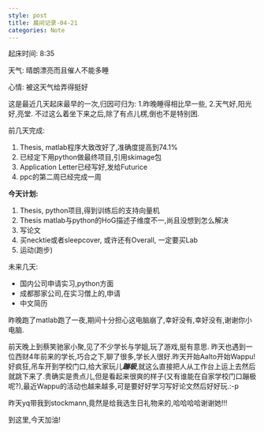 ```yaml
---
style: post
title: 晨间记录-04-21
categories: Note
---
```

起床时间: 8:35

天气: 晴朗漂亮而且催人不能多睡

心情: 被这天气给弄得挺好

这是最近几天起床最早的一次,归因可归为: 1.昨晚睡得相比早一些, 2.天气好,阳光好,亮堂. 不过这么着坐下来之后,除了有点儿楞,倒也不是特别困.

前几天完成:

1. Thesis, matlab程序大致改好了,准确度提高到74.1%
2. 已经定下用python做最终项目,引用skimage包
3. Application Letter已经写好,发给Futurice
4. ppc的第二周已经完成一周

**今天计划:**

1. Thesis, python项目,得到训练后的支持向量机
2. Thesis matlab与python的HoG描述子维度不一,尚且没想到怎么解决
3. 写论文
4. 买necktie或者sleepcover, 或许还有Overall, 一定要买Lab
5. 运动(跑步)

未来几天:

- 国内公司申请实习,python方面
- 成都那家公司,在实习僧上的,申请
- 中文简历

昨晚跑了matlab跑了一夜,期间十分担心这电脑崩了,幸好没有,幸好没有,谢谢你小电脑.

前天晚上到蔡笑驰家小聚,见了不少学长与学姐,玩了游戏,挺有意思. 昨天也遇到一位西财4年前来的学长,巧合之下,聊了很多,学长人很好.昨天开始Aalto开始Wappu!好疯狂,吊车开到学校门口,给大家玩儿***蹦极***,就这么直接把人从工作台上运上去然后就跳下来了.贵确实是贵点儿,但是看起来很爽的样子(又有谁能在自家学校门口蹦极呢?),最近Wappu的活动也越来越多,可是要好好学习写好论文然后好好玩.:-p

昨天yq带我到stockmann,竟然是给我选生日礼物来的,哈哈哈哈谢谢她!!!

到这里,今天加油!
